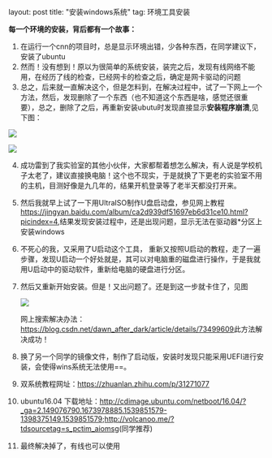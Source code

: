 layout: post
title: "安装windows系统"
tag: 环境工具安装

**每一个环境的安装，背后都有一个故事：**

1. 在运行一个cnn的项目时，总是显示环境出错，少各种东西，在同学建议下，安装了ubuntu
2. 然而！没有想到！原以为很简单的系统安装，装完之后，发现有线网络不能用，在经历了线的检查，已经网卡的检查之后，确定是网卡驱动的问题
3. 总之，后来就一直解决这个，但是怎料到，在解决过程中，试了一下网上一个方法，然后，发现删除了一个东西（也不知道这个东西是啥，感觉还很重要），总之，删除了之后，再重新安装ubutu时发现直接显示**安装程序崩溃**,见下图：

![](https://ws1.sinaimg.cn/large/e93305edgy1fwccmmze4uj21hc0u0e83.jpg)

![](https://ws1.sinaimg.cn/large/e93305edgy1fwccnyymvkj21hc0u0e82.jpg)

4. 成功雷到了我实验室的其他小伙伴，大家都帮着想怎么解决，有人说是学校机子太老了，建议直接换电脑！这个也不现实，于是就换了下更老的实验室不用的主机，目测好像是九几年的，结果开机登录等了老半天都没打开来。

5. 然后我就早上试了一下用UltraISO制作U盘启动盘，参见网上教程<https://jingyan.baidu.com/album/ca2d939df51697eb6d31ce10.html?picindex=4>,结果发现安装过程中，还是出现问题，显示无法在驱动器*分区上安装windows

6. 不死心的我，又采用了U启动这个工具， 重新又按照U启动的教程，走了一遍步骤，发现U启动一个好处就是，其可以对电脑重的磁盘进行操作，于是我就用U启动中的驱动软件，重新给电脑的硬盘进行分区。

7. 然后又重新开始安装。但是！又出问题了。还是到这一步就卡住了，见图

   ![](https://ws1.sinaimg.cn/large/e93305edgy1fwcdov0zysj224u1etb2g.jpg)

   网上搜索解决办法：<https://blog.csdn.net/dawn_after_dark/article/details/73499609>此方法解决成功！

8. 换了另一个同学的镜像文件，制作了启动版，安装时发现只能采用UEFI进行安装，会使得wins系统无法使用==。

9. 双系统教程网址：<https://zhuanlan.zhihu.com/p/31271077>

10. ubuntu16.04 下载地址：<http://cdimage.ubuntu.com/netboot/16.04/?_ga=2.149076790.1673978885.1539851579-1398375149.1539851579>;<http://volcanoo.me/?tdsourcetag=s_pctim_aiomsg>(同学推荐)

11. 最终解决掉了，有线也可以使用

